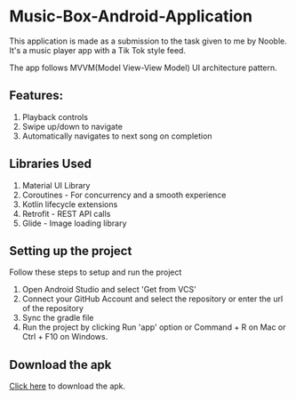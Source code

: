 # Music-Box-Android-Application
This application is made as a submission to the task given to me by Nooble. It's a music player app with a Tik Tok style feed.

The app follows MVVM(Model View-View Model) UI architecture pattern.

## Features: 
1. Playback controls
2. Swipe up/down to navigate
3. Automatically navigates to next song on completion

## Libraries Used 
1. Material UI Library
2. Coroutines - For concurrency and a smooth experience
3. Kotlin lifecycle extensions 
4. Retrofit - REST API calls
5. Glide - Image loading library

## Setting up the project 
Follow these steps to setup and run the project
1. Open Android Studio and select 'Get from VCS'
2. Connect your GitHub Account and select the repository or enter the url of the repository
3. Sync the gradle file 
4. Run the project by clicking Run 'app' option or Command + R on Mac or Ctrl + F10 on Windows.

## Download the apk
[Click here](https://github.com/ishanvohra2/Music-Box-Android-Application/blob/main/app-debug.apk) to download the apk.
